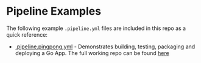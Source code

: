 Pipeline Examples
==========

The following example `.pipeline.yml` files are included in this repo as a quick reference:

- [.pipeline.pingpong.yml](./.pipeline.pingpong.yml) - Demonstrates building, testing, packaging and deploying a Go App. The full working repo can be found [here](https://github.com/AcalephStorage/pingpong)